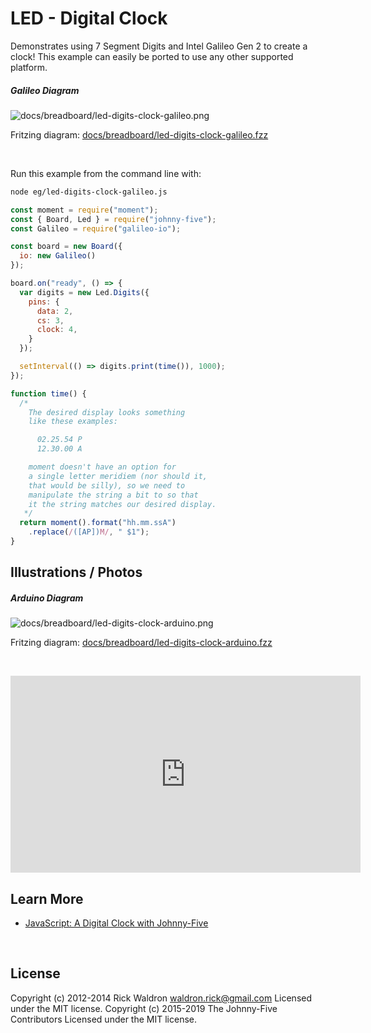 <!--remove-start-->

# LED - Digital Clock

<!--remove-end-->


Demonstrates using 7 Segment Digits and Intel Galileo Gen 2 to create a clock! This example can easily be ported to use any other supported platform.





##### Galileo Diagram



![docs/breadboard/led-digits-clock-galileo.png](breadboard/led-digits-clock-galileo.png)<br>

Fritzing diagram: [docs/breadboard/led-digits-clock-galileo.fzz](breadboard/led-digits-clock-galileo.fzz)

&nbsp;




Run this example from the command line with:
```bash
node eg/led-digits-clock-galileo.js
```


```javascript
const moment = require("moment");
const { Board, Led } = require("johnny-five");
const Galileo = require("galileo-io");

const board = new Board({
  io: new Galileo()
});

board.on("ready", () => {
  var digits = new Led.Digits({
    pins: {
      data: 2,
      cs: 3,
      clock: 4,
    }
  });

  setInterval(() => digits.print(time()), 1000);
});

function time() {
  /*
    The desired display looks something
    like these examples:

      02.25.54 P
      12.30.00 A

    moment doesn't have an option for
    a single letter meridiem (nor should it,
    that would be silly), so we need to
    manipulate the string a bit to so that
    it the string matches our desired display.
   */
  return moment().format("hh.mm.ssA")
    .replace(/([AP])M/, " $1");
}

```


## Illustrations / Photos


##### Arduino Diagram



![docs/breadboard/led-digits-clock-arduino.png](breadboard/led-digits-clock-arduino.png)<br>

Fritzing diagram: [docs/breadboard/led-digits-clock-arduino.fzz](breadboard/led-digits-clock-arduino.fzz)

&nbsp;


<iframe width="560" height="315" src="https://www.youtube.com/embed/4A3SlE6Unco" frameborder="0" allowfullscreen></iframe>




## Learn More

- [JavaScript: A Digital Clock with Johnny-Five](http://bocoup.com/weblog/javascript-arduino-digital-clock-johnny-five/)

&nbsp;

<!--remove-start-->

## License
Copyright (c) 2012-2014 Rick Waldron <waldron.rick@gmail.com>
Licensed under the MIT license.
Copyright (c) 2015-2019 The Johnny-Five Contributors
Licensed under the MIT license.

<!--remove-end-->
